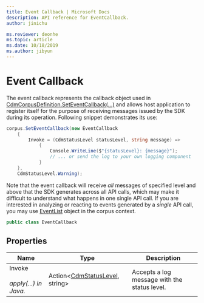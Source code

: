 ```yaml
---
title: Event Callback | Microsoft Docs
description: API reference for EventCallback.
author: jinichu

ms.reviewer: deonhe 
ms.topic: article
ms.date: 10/18/2019
ms.author: jibyun
---
```


# Event Callback

The event callback represents the callback object used in [CdmCorpusDefinition.SetEventCallback(...)](../cdm/corpus.md#methods) and allows host application to register itself for the purpose of receiving messages issued by the SDK during its operation. Following snippet demonstrates its use:

```csharp
corpus.SetEventCallback(new EventCallback
    {
        Invoke = (CdmStatusLevel statusLevel, string message) =>
            {
                Console.WriteLine($"{statusLevel}: {message}");
                // ... or send the log to your own logging component
            }
    },
    CdmStatusLevel.Warning);
```

Note that the event callback will receive *all* messages of specified level and above that the SDK generates across all API calls, which may make it difficult to understand what happens in one single API call. If you are interested in analyzing or reacting to events generated by a *single* API call, you may use [EventList](eventlist.md) object in the corpus context.

```csharp
public class EventCallback
```

## Properties
|Name|Type|Description|
|---|---|---|
|Invoke<br/><br/>*apply(...) in Java.*|Action\<[CdmStatusLevel](../cdm/statuslevel.md), string>|Accepts a log message with the status level.|


